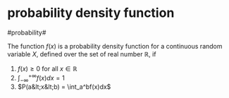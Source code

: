 # probability density function

​#probability#​ 

The function $f(x)$ is a probability density function for a continuous random variable $X$, defined over the set of real number $\mathbb{R}$, if

1. $f(x) \geq 0$ for all $x \in \mathbb{R}$
2. $\int_{-\infty}^{+\infty}f(x)dx = 1$
3. $P(a&lt;x&lt;b) = \int_a^bf(x)dx$
